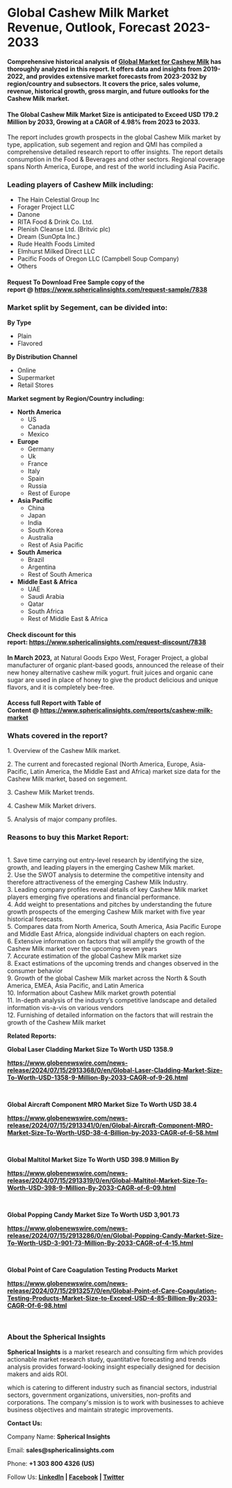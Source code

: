 <div class="content-title">
<h1>Global Cashew Milk Market Revenue, Outlook, Forecast 2023-2033</h1>
<div class="content-body__detail">
<section id="section_0" class="entry fr-view">
<p><strong>Comprehensive historical analysis of&nbsp;<span data-keep-original-tag="false" data-original-attrs="{&quot;style&quot;:&quot;&quot;,&quot;data-mce-style&quot;:&quot;color: #0000ff;&quot;}"><a href="https://www.blogger.com/blog/post/edit/5916596284207806141/4065710376125279019?hl=en" data-original-attrs="{&quot;data-original-href&quot;:&quot;https://www.sphericalinsights.com/reports/cashew-milk-market&quot;,&quot;data-mce-href&quot;:&quot;https://www.sphericalinsights.com/reports/cashew-milk-market&quot;,&quot;data-mce-style&quot;:&quot;color: #0000ff;&quot;,&quot;style&quot;:&quot;&quot;,&quot;target&quot;:&quot;_blank&quot;}">Global Market for Cashew Milk</a></span>&nbsp;has thoroughly analyzed in this report. It offers data and insights from 2019-2022, and provides extensive market forecasts from 2023-2032 by region/country and subsectors. It covers the price, sales volume, revenue, historical growth, gross margin, and future outlooks for the Cashew Milk market.</strong></p>
<h4><strong>The Global Cashew Milk Market Size is anticipated to Exceed USD 179.2 Million by 2033, Growing at a CAGR of 4.98% from 2023 to 2033.</strong></h4>
<p>The report includes growth prospects in the global Cashew Milk market by type, application, sub segement and region and QMI has compiled a comprehensive detailed research report to offer insights. The report details consumption in the Food &amp; Beverages and other sectors. Regional coverage spans North America, Europe, and rest of the world including Asia Pacific.</p>
<h3><strong>Leading players of Cashew Milk including:</strong></h3>
<ul>
<li>The Hain Celestial Group Inc</li>
<li>Forager Project LLC</li>
<li>Danone</li>
<li>RITA Food &amp; Drink Co. Ltd.</li>
<li>Plenish Cleanse Ltd. (Britvic plc)</li>
<li>Dream (SunOpta Inc.)</li>
<li>Rude Health Foods Limited</li>
<li>Elmhurst Milked Direct LLC</li>
<li>Pacific Foods of Oregon LLC (Campbell Soup Company)</li>
<li>Others</li>
</ul>
<h4>Request To Download Free Sample copy of the report&nbsp;@&nbsp;<span data-keep-original-tag="false" data-original-attrs="{&quot;style&quot;:&quot;&quot;,&quot;data-mce-style&quot;:&quot;color: #0000ff;&quot;}"><a href="https://www.blogger.com/blog/post/edit/5916596284207806141/4065710376125279019?hl=en" data-original-attrs="{&quot;data-original-href&quot;:&quot;https://www.sphericalinsights.com/request-sample/7838&quot;,&quot;data-mce-href&quot;:&quot;https://www.sphericalinsights.com/request-sample/7838&quot;,&quot;data-mce-style&quot;:&quot;color: #0000ff;&quot;,&quot;style&quot;:&quot;&quot;,&quot;target&quot;:&quot;_blank&quot;}">https://www.sphericalinsights.com/request-sample/7838</a></span></h4>
<h3><strong>Market split by Segement, can be divided into:</strong></h3>
<p><strong>By Type</strong></p>
<ul>
<li>Plain</li>
<li>Flavored</li>
</ul>
<p><strong>By Distribution Channel</strong></p>
<ul>
<li>Online</li>
<li>Supermarket</li>
<li>Retail Stores&nbsp;</li>
</ul>
<p><strong>Market segment by Region/Country including:</strong></p>
<ul>
<li><strong>North America</strong>
<ul>
<li>US</li>
<li>Canada</li>
<li>Mexico</li>
</ul>
</li>
<li><strong>Europe</strong>
<ul>
<li>Germany</li>
<li>Uk</li>
<li>France</li>
<li>Italy</li>
<li>Spain</li>
<li>Russia</li>
<li>Rest of Europe</li>
</ul>
</li>
<li><strong>Asia Pacific</strong>
<ul>
<li>China</li>
<li>Japan</li>
<li>India</li>
<li>South Korea</li>
<li>Australia</li>
<li>Rest of Asia Pacific</li>
</ul>
</li>
<li><strong>South America</strong>
<ul>
<li>Brazil</li>
<li>Argentina</li>
<li>Rest of South America</li>
</ul>
</li>
<li><strong>Middle East &amp; Africa</strong>
<ul>
<li>UAE</li>
<li>Saudi Arabia</li>
<li>Qatar</li>
<li>South Africa</li>
<li>Rest of Middle East &amp; Africa</li>
</ul>
</li>
</ul>
<h4>Check discount for this report:&nbsp;<span data-keep-original-tag="false" data-original-attrs="{&quot;style&quot;:&quot;&quot;,&quot;data-mce-style&quot;:&quot;color: #0000ff;&quot;}"><a href="https://www.blogger.com/blog/post/edit/5916596284207806141/4065710376125279019?hl=en" data-original-attrs="{&quot;data-original-href&quot;:&quot;https://www.sphericalinsights.com/request-discount/7838&quot;,&quot;data-mce-href&quot;:&quot;https://www.sphericalinsights.com/request-discount/7838&quot;,&quot;data-mce-style&quot;:&quot;color: #0000ff;&quot;,&quot;style&quot;:&quot;&quot;,&quot;target&quot;:&quot;_blank&quot;}">https://www.sphericalinsights.com/request-discount/7838</a></span></h4>
<p><strong>In March 2023,</strong>&nbsp;at Natural Goods Expo West, Forager Project, a global manufacturer of organic plant-based goods, announced the release of their new honey alternative cashew milk yogurt. fruit juices and organic cane sugar are used in place of honey to give the product delicious and unique flavors, and it is completely bee-free.</p>
<h4>Access full Report with Table of Content&nbsp;@&nbsp;<span data-keep-original-tag="false" data-original-attrs="{&quot;style&quot;:&quot;&quot;,&quot;data-mce-style&quot;:&quot;color: #0000ff;&quot;}"><a href="https://www.blogger.com/blog/post/edit/5916596284207806141/4065710376125279019?hl=en" data-original-attrs="{&quot;data-original-href&quot;:&quot;https://www.sphericalinsights.com/reports/cashew-milk-market&quot;,&quot;data-mce-href&quot;:&quot;https://www.sphericalinsights.com/reports/cashew-milk-market&quot;,&quot;data-mce-style&quot;:&quot;color: #0000ff;&quot;,&quot;style&quot;:&quot;&quot;,&quot;target&quot;:&quot;_blank&quot;}">https://www.sphericalinsights.com/reports/cashew-milk-market</a></span></h4>
<h3><strong>Whats covered in the report?</strong></h3>
<p>1. Overview of the Cashew Milk market.</p>
<p>2. The current and forecasted regional (North America, Europe, Asia-Pacific, Latin America, the Middle East and Africa) market size data for the Cashew Milk market, based on segement.</p>
<p>3. Cashew Milk Market trends.</p>
<p>4. Cashew Milk Market drivers.</p>
<p>5. Analysis of major company profiles.</p>
<h3><strong>Reasons to buy this Market Report:</strong></h3>
<p><br />1. Save time carrying out entry-level research by identifying the size, growth, and leading players in the emerging Cashew Milk market.<br />2. Use the SWOT analysis to determine the competitive intensity and therefore attractiveness of the emerging Cashew Milk Industry.<br />3. Leading company profiles reveal details of key Cashew Milk market players emerging five operations and financial performance.<br />4. Add weight to presentations and pitches by understanding the future growth prospects of the emerging Cashew Milk market with five year historical forecasts.<br />5. Compares data from North America, South America, Asia Pacific Europe and Middle East Africa, alongside individual chapters on each region.<br />6. Extensive information on factors that will amplify the growth of the Cashew Milk market over the upcoming seven years<br />7. Accurate estimation of the global Cashew Milk market size<br />8. Exact estimations of the upcoming trends and changes observed in the consumer behavior<br />9. Growth of the global Cashew Milk market across the North &amp; South America, EMEA, Asia Pacific, and Latin America<br />10. Information about Cashew Milk market growth potential<br />11. In-depth analysis of the industry&rsquo;s competitive landscape and detailed information vis-a-vis on various vendors<br />12. Furnishing of detailed information on the factors that will restrain the growth of the Cashew Milk market</p>
<p><strong>Related Reports:</strong></p>
<p><strong>Global Laser Cladding Market Size To Worth USD 1358.9</strong></p>
<p><strong><a href="https://www.blogger.com/blog/post/edit/5916596284207806141/4065710376125279019?hl=en" data-original-attrs="{&quot;data-original-href&quot;:&quot;https://www.globenewswire.com/news-release/2024/07/15/2913368/0/en/Global-Laser-Cladding-Market-Size-To-Worth-USD-1358-9-Million-By-2033-CAGR-of-9-26.html&quot;,&quot;data-mce-href&quot;:&quot;https://www.globenewswire.com/news-release/2024/07/15/2913368/0/en/Global-Laser-Cladding-Market-Size-To-Worth-USD-1358-9-Million-By-2033-CAGR-of-9-26.html&quot;}">https://www.globenewswire.com/news-release/2024/07/15/2913368/0/en/Global-Laser-Cladding-Market-Size-To-Worth-USD-1358-9-Million-By-2033-CAGR-of-9-26.html</a>&nbsp;</strong></p>
<p><strong>&nbsp;</strong></p>
<p><strong>Global Aircraft Component MRO Market Size To Worth USD 38.4</strong></p>
<p><strong><a href="https://www.blogger.com/blog/post/edit/5916596284207806141/4065710376125279019?hl=en" data-original-attrs="{&quot;data-original-href&quot;:&quot;https://www.globenewswire.com/news-release/2024/07/15/2913341/0/en/Global-Aircraft-Component-MRO-Market-Size-To-Worth-USD-38-4-Billion-by-2033-CAGR-of-6-58.html&quot;,&quot;data-mce-href&quot;:&quot;https://www.globenewswire.com/news-release/2024/07/15/2913341/0/en/Global-Aircraft-Component-MRO-Market-Size-To-Worth-USD-38-4-Billion-by-2033-CAGR-of-6-58.html&quot;}">https://www.globenewswire.com/news-release/2024/07/15/2913341/0/en/Global-Aircraft-Component-MRO-Market-Size-To-Worth-USD-38-4-Billion-by-2033-CAGR-of-6-58.html</a></strong></p>
<p><strong>&nbsp;</strong></p>
<p><strong>Global Maltitol Market Size To Worth USD 398.9 Million By</strong></p>
<p><strong><a href="https://www.blogger.com/blog/post/edit/5916596284207806141/4065710376125279019?hl=en" data-original-attrs="{&quot;data-original-href&quot;:&quot;https://www.globenewswire.com/news-release/2024/07/15/2913319/0/en/Global-Maltitol-Market-Size-To-Worth-USD-398-9-Million-By-2033-CAGR-of-6-09.html&quot;,&quot;data-mce-href&quot;:&quot;https://www.globenewswire.com/news-release/2024/07/15/2913319/0/en/Global-Maltitol-Market-Size-To-Worth-USD-398-9-Million-By-2033-CAGR-of-6-09.html&quot;}">https://www.globenewswire.com/news-release/2024/07/15/2913319/0/en/Global-Maltitol-Market-Size-To-Worth-USD-398-9-Million-By-2033-CAGR-of-6-09.html</a></strong></p>
<p><strong>&nbsp;</strong></p>
<p><strong>Global Popping Candy Market Size To Worth USD 3,901.73</strong></p>
<p><strong><a href="https://www.blogger.com/blog/post/edit/5916596284207806141/4065710376125279019?hl=en" data-original-attrs="{&quot;data-original-href&quot;:&quot;https://www.globenewswire.com/news-release/2024/07/15/2913286/0/en/Global-Popping-Candy-Market-Size-To-Worth-USD-3-901-73-Million-By-2033-CAGR-of-4-15.html&quot;,&quot;data-mce-href&quot;:&quot;https://www.globenewswire.com/news-release/2024/07/15/2913286/0/en/Global-Popping-Candy-Market-Size-To-Worth-USD-3-901-73-Million-By-2033-CAGR-of-4-15.html&quot;}">https://www.globenewswire.com/news-release/2024/07/15/2913286/0/en/Global-Popping-Candy-Market-Size-To-Worth-USD-3-901-73-Million-By-2033-CAGR-of-4-15.html</a></strong></p>
<p><strong>&nbsp;</strong></p>
<p><strong>Global Point of Care Coagulation Testing Products Market</strong></p>
<p><strong><a href="https://www.blogger.com/blog/post/edit/5916596284207806141/4065710376125279019?hl=en" data-original-attrs="{&quot;data-original-href&quot;:&quot;https://www.globenewswire.com/news-release/2024/07/15/2913257/0/en/Global-Point-of-Care-Coagulation-Testing-Products-Market-Size-to-Exceed-USD-4-85-Billion-By-2033-CAGR-Of-6-98.html&quot;,&quot;data-mce-href&quot;:&quot;https://www.globenewswire.com/news-release/2024/07/15/2913257/0/en/Global-Point-of-Care-Coagulation-Testing-Products-Market-Size-to-Exceed-USD-4-85-Billion-By-2033-CAGR-Of-6-98.html&quot;}">https://www.globenewswire.com/news-release/2024/07/15/2913257/0/en/Global-Point-of-Care-Coagulation-Testing-Products-Market-Size-to-Exceed-USD-4-85-Billion-By-2033-CAGR-Of-6-98.html</a></strong></p>
<p><strong>&nbsp;</strong></p>
<h3><strong>About the Spherical Insights</strong></h3>
<p><strong>Spherical Insights</strong>&nbsp;is a market research and consulting firm which provides actionable market research study, quantitative forecasting and trends analysis provides forward-looking insight especially designed for decision makers and aids ROI.</p>
<p>which is catering to different industry such as financial sectors, industrial sectors, government organizations, universities, non-profits and corporations. The company's mission is to work with businesses to achieve business objectives and maintain strategic improvements.</p>
<p><strong>Contact Us:</strong></p>
<p>Company Name:&nbsp;<strong>Spherical Insights</strong></p>
<p>Email:&nbsp;<strong>sales@sphericalinsights.com</strong></p>
<p>Phone:&nbsp;<strong>+1 303 800 4326 (US)</strong></p>
<p>Follow Us:&nbsp;<strong><a href="https://www.blogger.com/blog/post/edit/5916596284207806141/4065710376125279019?hl=en" data-original-attrs="{&quot;data-original-href&quot;:&quot;https://www.linkedin.com/company/spherical-insight/&quot;,&quot;data-mce-href&quot;:&quot;https://www.linkedin.com/company/spherical-insight/&quot;}"><u>LinkedIn</u></a>&nbsp;|&nbsp;<a href="https://www.blogger.com/blog/post/edit/5916596284207806141/4065710376125279019?hl=en" data-original-attrs="{&quot;data-original-href&quot;:&quot;https://www.facebook.com/sphericalinsights22&quot;,&quot;data-mce-href&quot;:&quot;https://www.facebook.com/sphericalinsights22&quot;}"><u>Facebook</u></a>&nbsp;|&nbsp;<a href="https://www.blogger.com/blog/post/edit/5916596284207806141/4065710376125279019?hl=en" data-original-attrs="{&quot;data-original-href&quot;:&quot;https://twitter.com/SInsights_US&quot;,&quot;data-mce-href&quot;:&quot;https://twitter.com/SInsights_US&quot;}"><u>Twitter</u></a></strong></p>
<div class="clear">&nbsp;</div>
</section>
</div>
</div>

